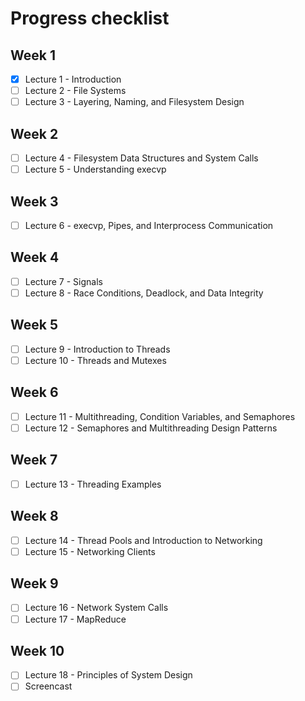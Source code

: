 # Progress checklist

## Week 1

- [x] Lecture 1 - Introduction
- [ ] Lecture 2 - File Systems
- [ ] Lecture 3 - Layering, Naming, and Filesystem Design

## Week 2

- [ ] Lecture 4 - Filesystem Data Structures and System Calls
- [ ] Lecture 5 - Understanding execvp

## Week 3

- [ ] Lecture 6 - execvp, Pipes, and Interprocess Communication

## Week 4

- [ ] Lecture 7 - Signals
- [ ] Lecture 8 - Race Conditions, Deadlock, and Data Integrity

## Week 5

- [ ] Lecture 9 - Introduction to Threads
- [ ] Lecture 10 - Threads and Mutexes

## Week 6

- [ ] Lecture 11 - Multithreading, Condition Variables, and Semaphores
- [ ] Lecture 12 - Semaphores and Multithreading Design Patterns

## Week 7

- [ ] Lecture 13 - Threading Examples

## Week 8

- [ ] Lecture 14 - Thread Pools and Introduction to Networking
- [ ] Lecture 15 - Networking Clients

## Week 9

- [ ] Lecture 16 - Network System Calls
- [ ] Lecture 17 - MapReduce

## Week 10

- [ ] Lecture 18 - Principles of System Design
- [ ] Screencast
